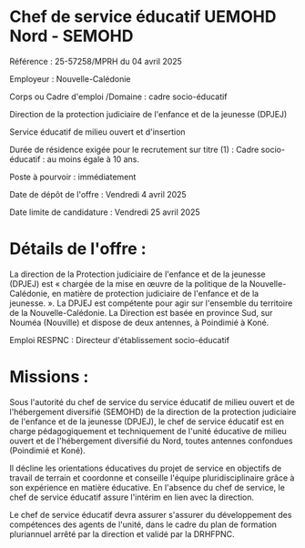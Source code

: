 # Chef de service éducatif UEMOHD Nord - SEMOHD

Référence : 25-57258/MPRH du 04 avril 2025

Employeur : Nouvelle-Calédonie

Corps ou Cadre d'emploi /Domaine : cadre socio-éducatif

Direction de la protection judiciaire de l'enfance et de la jeunesse (DPJEJ)

Service éducatif de milieu ouvert et d'insertion

Durée de résidence exigée pour le recrutement sur titre (1) : Cadre socio-éducatif : au moins égale à 10 ans.

Poste à pourvoir : immédiatement

Date de dépôt de l'offre : Vendredi 4 avril 2025

Date limite de candidature : Vendredi 25 avril 2025

# Détails de l'offre :

La direction de la Protection judiciaire de l'enfance et de la jeunesse (DPJEJ) est « chargée de la mise en œuvre de la politique de la Nouvelle-Calédonie, en matière de protection judiciaire de l'enfance et de la jeunesse. ». La DPJEJ est compétente pour agir sur l'ensemble du territoire de la Nouvelle-Calédonie. La Direction est basée en province Sud, sur Nouméa (Nouville) et dispose de deux antennes, à Poindimié à Koné.

Emploi RESPNC : Directeur d'établissement socio-éducatif

# Missions :

Sous l'autorité du chef de service du service éducatif de milieu ouvert et de l'hébergement diversifié (SEMOHD) de la direction de la protection judiciaire de l'enfance et de la jeunesse (DPJEJ), le chef de service éducatif est en charge pédagogiquement et techniquement de l'unité éducative de milieu ouvert et de l'hébergement diversifié du Nord, toutes antennes confondues (Poindimié et Koné).

Il décline les orientations éducatives du projet de service en objectifs de travail de terrain et coordonne et conseille l'équipe pluridisciplinaire grâce à son expérience en matière éducative. En l'absence du chef de service, le chef de service éducatif assure l'intérim en lien avec la direction.

Le chef de service éducatif devra assurer s'assurer du développement des compétences des agents de l'unité, dans le cadre du plan de formation pluriannuel arrêté par la direction et validé par la DRHFPNC.